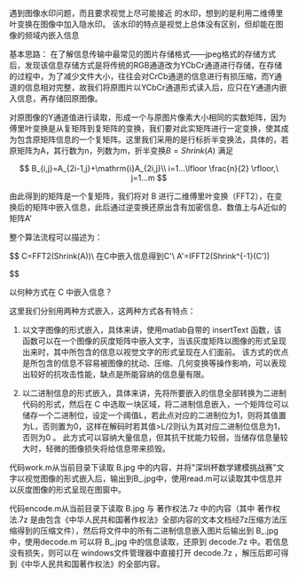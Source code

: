 遇到图像水印问题，而且要求视觉上尽可能接近 的水印，想到的是利用二维傅里叶变换在图像中加入隐水印。
该水印的特点是视觉上总体没有区别，但却能在图像的频域内嵌入信息

基本思路：
在了解信息传输中最常见的图片存储格式——jpeg格式的存储方式后，发现该信息存储方式是将传统的RGB通道改为YCbCr通道进行存储，在存储的过程中，为了减少文件大小，往往会对CrCb通道的信息进行有损压缩，而Y通道的信息相对完整，故我们将原图片以YCbCr通道形式读入后，应只在Y通道内嵌入信息，再存储回原图像。

对原图像的Y通道值进行读取，形成一个与原图片像素大小相同的实数矩阵，因为傅里叶变换是从复矩阵到复矩阵的变换，我们要对此实矩阵进行一定变换，使其成为包含原矩阵信息的一个复矩阵。这里我们采用的是行标折半变换法，具体的，若原矩阵为A，其行数为n，列数为m，折半变换$B=Shrink(A)$ 满足

$$
B_{i,j}=A_{2i-1,j}+\mathrm{i}A_{2i,j}\\
i=1...\lfloor \frac{n}{2} \rfloor,\ j=1...m
$$

由此得到的矩阵是一个复矩阵，我们将对 B 进行二维傅里叶变换（FFT2），在变换后的矩阵中嵌入信息，此后通过逆变换还原出含有加密信息、数值上与A近似的矩阵A'

整个算法流程可以描述为：

$$
C=FFT2(Shrink(A))\\
在C中嵌入信息得到C'\\
A'=IFFT2(Shrink^{-1}(C'))

$$

以何种方式在 C 中嵌入信息？

这里我们分别用两种方式嵌入，这两种方式各有特点：

1. 以文字图像的形式嵌入，具体来讲，使用matlab自带的 insertText 函数，该函数可以在一个图像的灰度矩阵中嵌入文字，当该灰度矩阵以图像的形式呈现出来时，其中所包含的信息以视觉文字的形式呈现在人们面前。
   该方式的优点是所包含的信息不容易被图像的扰动、压缩、几何变换等操作影响，可以表现出较好的抗攻击性能，缺点是所能容纳的信息量有限。

2. 以二进制信息的形式嵌入，具体来讲，先将所要嵌入的信息全部转换为二进制代码的形式，然后在 C 中选取一块区域，将二进制信息嵌入，一个矩阵位可以储存一个二进制位，设定一个阈值L，若此点对应的二进制位为1，则将其值置为L，否则置为0，这样在解码时若其值>L/2则认为其对应二进制位信息为1，否则为0 。
   此方式可以容纳大量信息，但其抗干扰能力较弱，当储存信息量较大时，轻微的图像损失将给信息带来损毁。
   
   

代码work.m从当前目录下读取 B.jpg 中的内容，并将"深圳杯数学建模挑战赛"文字以视觉图像的形式嵌入后，输出到B_.jpg中，使用read.m可以读取其中信息并以灰度图像的形式呈现在图窗中。



代码encode.m从当前目录下读取 B.jpg 与 著作权法.7z 中的内容（其中 著作权法.7z 是由包含《中华人民共和国著作权法》全部内容的文本文档经7z压缩方法压缩得到的压缩文件），然后将文件中的所有二进制信息嵌入图片后输出到 B_.jpg 中，使用decode.m 可以将 B_.jpg 中的信息读取，还原到 decode.7z 中。若信息没有损失，则可以在 windows文件管理器中直接打开 decode.7z ，解压后即可得到《中华人民共和国著作权法》的全部内容。
